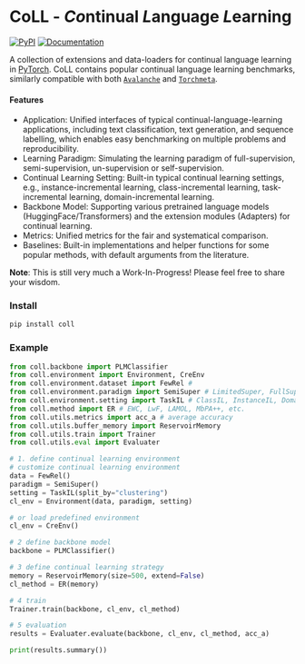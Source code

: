 # CoLL - ***Co***ntinual ***L***anguage ***L***earning
[![PyPI](https://img.shields.io/pypi/v/coll)](https://pypi.org/project/coll/) [![Documentation](https://img.shields.io/badge/docs-CoLL-blue)](https://wutong8023.site/CoLL/)

A collection of extensions and data-loaders for continual language learning in [PyTorch](https://pytorch.org/). CoLL contains popular continual language learning benchmarks, similarly compatible with both [`Avalanche`](https://github.com/ContinualAI/avalanche) and [`Torchmeta`](https://github.com/tristandeleu/pytorch-meta/).

#### Features
  - Application: Unified interfaces of typical continual-language-learning applications, including text classification, text generation, and sequence labelling, which enables easy benchmarking on multiple problems and reproducibility.
  - Learning Paradigm: Simulating the learning paradigm of full-supervision, semi-supervision, un-supervision or self-supervision.
  - Continual Learning Setting: Built-in typical continual learning settings, e.g., instance-incremental learning, class-incremental learning, task-incremental learning, domain-incremental learning. 
  - Backbone Model: Supporting various pretrained language models (HuggingFace/Transformers) and the extension modules (Adapters) for continual learning. 
  - Metrics: Unified metrics for the fair and systematical comparison.
  - Baselines: Built-in implementations and helper functions for some popular methods, with default arguments from the literature.

**Note**: This is still very much a Work-In-Progress! Please feel free to share your wisdom.

### Install
```bash
pip install coll
```

### Example
```python
from coll.backbone import PLMClassifier
from coll.environment import Environment, CreEnv
from coll.environment.dataset import FewRel # 
from coll.environment.paradigm import SemiSuper # LimitedSuper, FullSuper, UnSuper, InteractSuper
from coll.environment.setting import TaskIL # ClassIL, InstanceIL, DomainIL
from coll.method import ER # EWC, LwF, LAMOL, MbPA++, etc.
from coll.utils.metrics import acc_a # average accuracy
from coll.utils.buffer_memory import ReservoirMemory
from coll.utils.train import Trainer
from coll.utils.eval import Evaluater

# 1. define continual learning environment
# customize continual learning environment
data = FewRel()
paradigm = SemiSuper()
setting = TaskIL(split_by="clustering")
cl_env = Environment(data, paradigm, setting)

# or load predefined environment
cl_env = CreEnv()

# 2 define backbone model
backbone = PLMClassifier()

# 3 define continual learning strategy
memory = ReservoirMemory(size=500, extend=False)
cl_method = ER(memory)

# 4 train
Trainer.train(backbone, cl_env, cl_method)

# 5 evaluation
results = Evaluater.evaluate(backbone, cl_env, cl_method, acc_a)

print(results.summary())
```


